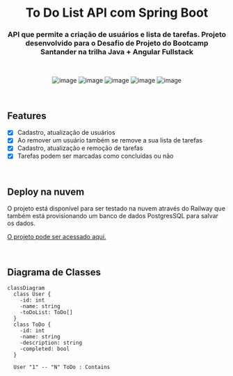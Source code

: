 # <h1 align="center">To Do List API com Spring Boot</h1>

### <h3 align="center">API que permite a criação de usuários e lista de tarefas. Projeto desenvolvido para o Desafio de Projeto do Bootcamp Santander na trilha Java + Angular Fullstack</h3>

</br>

<div align="center">

![image](https://img.shields.io/badge/java-%23ED8B00.svg?style=for-the-badge&logo=openjdk&logoColor=white)
![image](https://img.shields.io/badge/Spring_Boot-F2F4F9?style=for-the-badge&logo=spring-boot)
![image](https://img.shields.io/badge/Swagger-85EA2D?style=for-the-badge&logo=Swagger&logoColor=white)
![image](https://img.shields.io/badge/PostgreSQL-316192?style=for-the-badge&logo=postgresql&logoColor=white)
![image](https://img.shields.io/badge/Railway-131415?style=for-the-badge&logo=railway&logoColor=white)

</div>

</br>

## Features
- [x] Cadastro, atualização de usuários
- [x] Ao remover um usuário também se remove a sua lista de tarefas
- [x] Cadastro, atualização e remoção de tarefas
- [x] Tarefas podem ser marcadas como concluídas ou não

</br>

## Deploy na nuvem
O projeto está disponível para ser testado na nuvem através do Railway que também está provisionando um banco de dados PostgresSQL para salvar os dados.

<a href="https://todo-app-prd.up.railway.app/swagger-ui/index.html#/" target="_blank">O projeto pode ser acessado aqui.</a>

</br>

## Diagrama de Classes
```mermaid
classDiagram
  class User {
    -id: int
    -name: string
    -toDoList: ToDo[]
  }
  class ToDo {
    -id: int
    -name: string
    -description: string
    -completed: bool
  }

  User "1" -- "N" ToDo : Contains
```
